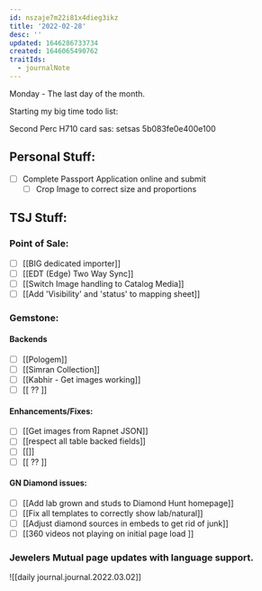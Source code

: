```yaml
---
id: nszaje7m22i81x4dieg3ikz
title: '2022-02-28'
desc: ''
updated: 1646286733734
created: 1646065490762
traitIds:
  - journalNote
---
```

Monday - The last day of the month.


Starting my big time todo list:

Second Perc H710 card sas:
setsas 5b083fe0e400e100

## Personal Stuff:

- [ ] Complete Passport Application online and submit
  - [ ] Crop Image to correct size and proportions

## TSJ Stuff:
### Point of Sale:

- [ ] [[BIG dedicated importer]]
- [ ] [[EDT (Edge) Two Way Sync]]
- [ ] [[Switch Image handling to Catalog Media]]
- [ ] [[Add 'Visibility' and 'status' to mapping sheet]]

### Gemstone:
#### Backends
- [ ] [[Pologem]]
- [ ] [[Simran Collection]]
- [ ] [[Kabhir - Get images working]]
- [ ] [[ ?? ]]

#### Enhancements/Fixes:
- [ ] [[Get images from Rapnet JSON]]
- [ ] [[respect all table backed fields]]
- [ ] [[]]
- [ ] [[ ?? ]]

#### GN Diamond issues:
- [ ] [[Add lab grown and studs to Diamond Hunt homepage]]
- [ ] [[Fix all templates to correctly show lab/natural]]
- [ ] [[Adjust diamond sources in embeds to get rid of junk]]
- [ ] [[360 videos not playing on initial page load ]]

### Jewelers Mutual page updates with language support.

![[daily journal.journal.2022.03.02]]